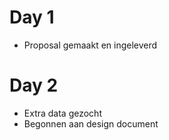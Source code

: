 # Day 1
* Proposal gemaakt en ingeleverd

# Day 2
* Extra data gezocht
* Begonnen aan design document
